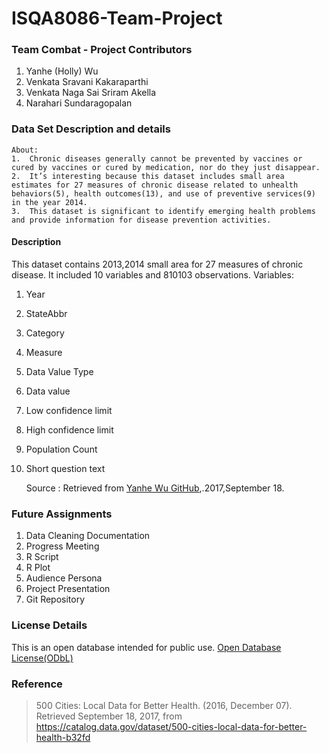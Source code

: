 # ISQA8086-Team-Project

### Team Combat - Project Contributors

  1. Yanhe (Holly)  Wu
  2. Venkata Sravani Kakaraparthi
  3. Venkata Naga Sai Sriram Akella
  4. Narahari Sundaragopalan

 ### Data Set Description and details

    About:
    1.  Chronic diseases generally cannot be prevented by vaccines or cured by vaccines or cured by medication, nor do they just disappear.
    2.  It’s interesting because this dataset includes small area estimates for 27 measures of chronic disease related to unhealth behaviors(5), health outcomes(13), and use of preventive services(9) in the year 2014.
    3.  This dataset is significant to identify emerging health problems and provide information for disease prevention activities.

#### Description

This dataset contains 2013,2014 small area for 27 measures of chronic disease. It included 10 variables and 810103 observations.
Variables:

1. Year
2. StateAbbr
3. Category
4. Measure
5. Data Value Type
6. Data value
7. Low confidence limit
8. High confidence limit
9. Population Count
10. Short question text

    Source : Retrieved from [Yanhe Wu GitHub](https://github.com/Yanhe05/8086YW/blob/master/InformationSeeking.md),.2017,September 18.

### Future Assignments

1. Data Cleaning Documentation
2. Progress Meeting
3. R Script
4. R Plot
5. Audience Persona
6. Project Presentation
7. Git Repository

### License Details
This is an open database intended for public use. [Open Database License(ODbL)](https://opendatacommons.org/licenses/odbl/1.0/)  

### Reference
> 500 Cities: Local Data for Better Health. (2016, December 07). Retrieved September 18, 2017, from https://catalog.data.gov/dataset/500-cities-local-data-for-better-health-b32fd
